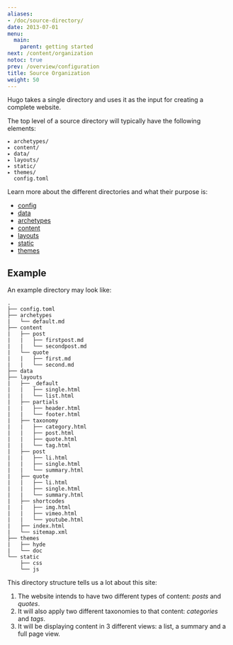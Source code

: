 ```yaml
---
aliases:
- /doc/source-directory/
date: 2013-07-01
menu:
  main:
    parent: getting started
next: /content/organization
notoc: true
prev: /overview/configuration
title: Source Organization
weight: 50
---
```


Hugo takes a single directory and uses it as the input for creating a complete
website.


The top level of a source directory will typically have the following elements:

    ▸ archetypes/
    ▸ content/
    ▸ data/
    ▸ layouts/
    ▸ static/
    ▸ themes/
      config.toml

Learn more about the different directories and what their purpose is:

* [config](/overview/configuration/)
* [data](/extras/datafiles/)
* [archetypes](/content/archetypes/)
* [content](/content/organization/)
* [layouts](/layout/overview/)
* [static](/themes/creation#toc_4)
* [themes](/themes/overview/)


## Example

An example directory may look like:

    .
    ├── config.toml
    ├── archetypes
    |   └── default.md
    ├── content
    |   ├── post
    |   |   ├── firstpost.md
    |   |   └── secondpost.md
    |   └── quote
    |   |   ├── first.md
    |   |   └── second.md
    ├── data
    ├── layouts
    |   ├── _default
    |   |   ├── single.html
    |   |   └── list.html
    |   ├── partials
    |   |   ├── header.html
    |   |   └── footer.html
    |   ├── taxonomy
    |   |   ├── category.html
    |   |   ├── post.html
    |   |   ├── quote.html
    |   |   └── tag.html
    |   ├── post
    |   |   ├── li.html
    |   |   ├── single.html
    |   |   └── summary.html
    |   ├── quote
    |   |   ├── li.html
    |   |   ├── single.html
    |   |   └── summary.html
    |   ├── shortcodes
    |   |   ├── img.html
    |   |   ├── vimeo.html
    |   |   └── youtube.html
    |   ├── index.html
    |   └── sitemap.xml
    ├── themes
    |   ├── hyde
    |   └── doc
    └── static
        ├── css
        └── js

This directory structure tells us a lot about this site:

1. The website intends to have two different types of content: *posts* and *quotes*.
2. It will also apply two different taxonomies to that content: *categories* and *tags*.
3. It will be displaying content in 3 different views: a list, a summary and a full page view.
